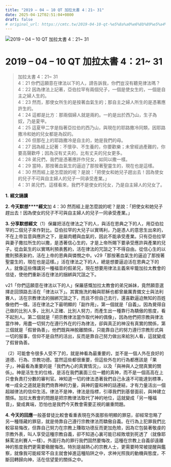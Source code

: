 ```yaml
---
title: "2019 – 04 – 10 QT 加拉太書 4：21~ 31"
date: 2025-04-12T02:51:04+0800
draft: false
# original_url: https://cmtc.tw/2019-04-10-qt-%e5%8a%a0%e6%8b%89%e5%a4%aa%e6%9b%b8-4%ef%bc%9a21-31
---
```


![2019 – 04 – 10 QT 加拉太書 4：21~ 31](/images/qt.jpg   "2019 – 04 – 10 QT 加拉太書 4：21~ 31")

# 2019 – 04 – 10 QT 加拉太書 4：21~ 31

> 加拉太書 4：21~ 31  
> 4：21 你們這願意在律法以下的人，請告訴我，你們豈沒有聽見律法嗎？  
> 4：22 因為律法上記著，亞伯拉罕有兩個兒子，一個是使女生的，一個是自主之婦人生的。  
> 4：23 然而，那使女所生的是按著血氣生的；那自主之婦人所生的是憑著應許生的。  
> 4：24 這都是比方：那兩個婦人就是兩約。一約是出於西乃山，生子為奴，乃是夏甲。  
> 4：25 這夏甲二字是指著亞拉伯的西乃山，與現在的耶路撒冷同類，因耶路撒冷和她的兒女都是為奴的。  
> 4：26 但那在上的耶路撒冷是自主的，她是我們的母。  
> 4：27 因為經上記著：不懷孕、不生養的，你要歡樂；未曾經過產難的，你要高聲歡呼；因為沒有丈夫的，比有丈夫的兒女更多。  
> 4：28 弟兄們，我們是憑著應許作兒女，如同以撒一樣。  
> 4：29 當時，那按著血氣生的逼迫了那按著聖靈生的，現在也是這樣。  
> 4：30 然而經上是怎麼說的呢？是說：「把使女和她兒子趕出去！因為使女的兒子不可與自主婦人的兒子一同承受產業。」  
> 4：31 弟兄們，這樣看來，我們不是使女的兒女，乃是自主婦人的兒女了。

**1.** **經文誦讀**

**2. 今天默想****經文**加 4：30 然而經上是怎麼說的呢？是說：「把使女和她兒子趕出去！因為使女的兒子不可與自主婦人的兒子一同承受產業。」

**3. 分享默想經文**（1）保羅把活在律法之下的人，與活在恩典之下的人，用亞伯拉罕的二個兒子來作對比。亞伯拉罕的大兒子以實瑪利，乃是憑人的意思生出來的，不在上帝旨意與應許之下，是屬肉體與血氣的，因此不能承受產業。只有亞伯拉罕與妻子撒拉所生的以撒，是憑著信心生的，才是上帝所賜下要承受應許與產業的兒子。從血氣生的以實瑪利預表舊約，活在律法的咒詛之下不得自由。從信心生的以撒則預表新約，活在上帝的恩典與憐憫之中。v29「那按著血氣生的逼迫了那按著聖靈生的，現在也是這樣。」活在律法之下的人，總是想要逼迫活在恩典之下的人，就像這些傳講另一種福音的假弟兄，現在想要用律法主義來牢籠加拉太教會的信徒，使他們重新活在律法的捆綁與咒詛之下。

v21「你們這願意在律法以下的人」保羅感慨加拉太教會的弟兄姊妹，竟然願意選擇走回頭路去活在「律法以下」。其實施洗約翰與耶穌也都曾嚴厲責備文士與法利賽人，活在宗教律法的捆綁咒詛之下，而且不但自己去行，還喜歡逼迫無知的百姓像他們一樣。活在律法之下最明顯的「副作用」，第一個就是「自義」。因為覺得自己做的比別人多，比別人正確、比別人努力，而產生出一種靠行為驕傲的態度，看不起別人。第二個就是「把宗教律法當作取代神的偶像」，因為他們把宗教與律法當作神，用盡一切努力在遵行外在的行為律法，卻與真正的神沒有真實的關係，第三個就是「假冒偽善」，他們既與神脫離關係，只能靠自己的努力遵行宗教形式與一切的服事，信仰不是自然的活出，反而是靠自己努力做出來給別人看，這就變成了假冒偽善。

（2）可能會令很多人受不了的，就是神看為最重要的，並不是一個人外在良好的道德、行為、宗教功德。當然這些都很重要，但這些外在的行為都應該是「果子」，神最看為重要的是「我們內心的真實情況」，以及「與神與人之間真實的關係」。神是活生生的位格，是活在我們裏面三位一體的真神，而不是一個高高在上只會負責打分數的審判官。神知道一切的律法憑著我們自己永遠不可能達到標準，唯一成全之道就是我們倚靠神的力量，與神的靈和神的話連結，才有力量活出一個超越律法的信仰生活。律法不是神，律法是指標，引導我們到基督面前，與神建立關係。加拉太教會的問題是把宗教律法取代了神的地位，這就變成「另一種福音」，變成異端，恐怕也是我們今天教會需要正視的嚴重問題。

**4. 今天的回應**一般基督徒比較會看重表現在外面那些明顯的罪惡，卻經常忽略了另一種隱藏的罪惡，就是倚靠自己遵行宗教律法而驕傲自義。在行為上犯罪我們比較容易悔改，但靠自己努力在宗教上賺取功德反而更加危險，因為它包裝著敬虔的宗教外表，叫人享受這種宗教自義，卻不知道心裏可能已經敗壞到死透了（就像耶穌罵法利賽人一樣）。外面行為的罪行我們固然要悔改，這種在宗教上自義卻遠離神的態度我們更需要儆醒悔改。特別是越熱心的宗教人士，更需要時常被提醒與鑑察，就像我可能經常不自主就會掉進這種陷阱之中，求神光照我的動機與態度，不斷回轉歸向神，活在信望愛的關係之中。